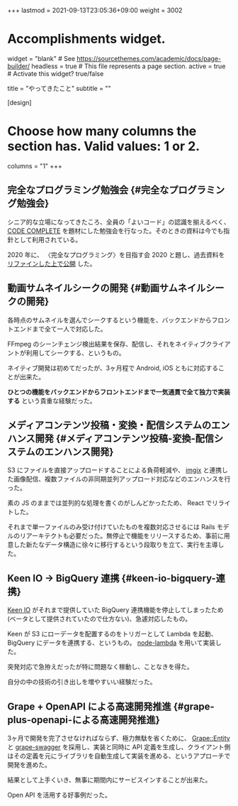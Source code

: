 +++
lastmod = 2021-09-13T23:05:36+09:00
weight = 3002
# Accomplishments widget.
widget = "blank"  # See https://sourcethemes.com/academic/docs/page-builder/
headless = true  # This file represents a page section.
active = true  # Activate this widget? true/false

title = "やってきたこと"
subtitle = ""

[design]
  # Choose how many columns the section has. Valid values: 1 or 2.
  columns = "1"
+++

## 完全なプログラミング勉強会 {#完全なプログラミング勉強会}

シニア的な立場になってきたころ、全員の「よいコード」の認識を揃えるべく、 [CODE COMPLETE](https://amzn.to/35lI48z) を題材にした勉強会を行なった。そのときの資料は今でも指針として利用されている。

2020 年に、 〈完全なプログラミング〉を目指す会 2020 と題し、過去資料を [リファインした上で公開](https://yewton.github.io/kanpro/) した。


## 動画サムネイルシークの開発 {#動画サムネイルシークの開発}

各時点のサムネイルを選んでシークするという機能を、バックエンドからフロントエンドまで全て一人で対応した。

FFmpeg のシーンチェンジ検出結果を保存、配信し、それをネイティブクライアントが利用してシークする、というもの。

ネイティブ開発は初めてだったが、3ヶ月程で Android, iOS ともに対応することが出来た。

**ひとつの機能をバックエンドからフロントエンドまで一気通貫で全て独力で実装する** という貴重な経験だった。


## メディアコンテンツ投稿・変換・配信システムのエンハンス開発 {#メディアコンテンツ投稿-変換-配信システムのエンハンス開発}

S3 にファイルを直接アップロードすることによる負荷軽減や、 [imgix](https://www.imgix.com/) と連携した画像配信、複数ファイルの非同期並列アップロード対応などのエンハンスを行った。

素の JS のままでは並列的な処理を書くのがしんどかったため、 React でリライトした。

それまで単一ファイルのみ受け付けていたものを複数対応させるには Rails モデルのリアーキテクトも必要だった。無停止で機能をリリースするため、事前に用意した新たなデータ構造に徐々に移行するという段取りを立て、実行を主導した。


## Keen IO -> BigQuery 連携 {#keen-io-bigquery-連携}

[Keen IO](https://keen.io/) がそれまで提供していた BigQuery 連携機能を停止してしまったため(ベータとして提供されていたので仕方ない)、急遽対応したもの。

Keen が S3 にローデータを配置するのをトリガーとして Lambda を起動、 BigQuery にデータを連携する、というもの。 [node-lambda](https://www.npmjs.com/package/node-lambda) を用いて実装した。

突発対応で急拵えだったが特に問題なく稼動し、ことなきを得た。

自分の中の技術の引き出しを増やすいい経験だった。


## Grape + OpenAPI による高速開発推進 {#grape-plus-openapi-による高速開発推進}

3ヶ月で開発を完了させなければならず、極力無駄を省くために、 [Grape::Entity](https://github.com/ruby-grape/grape-entity) と [grape-swagger](https://github.com/ruby-grape/grape-swagger) を採用し、実装と同時に API 定義を生成し、クライアント側はその定義を元にライブラリを自動生成して実装を進める、というアプローチで開発を進めた。

結果として上手くいき、無事に期間内にサービスインすることが出来た。

Open API を活用する好事例だった。
